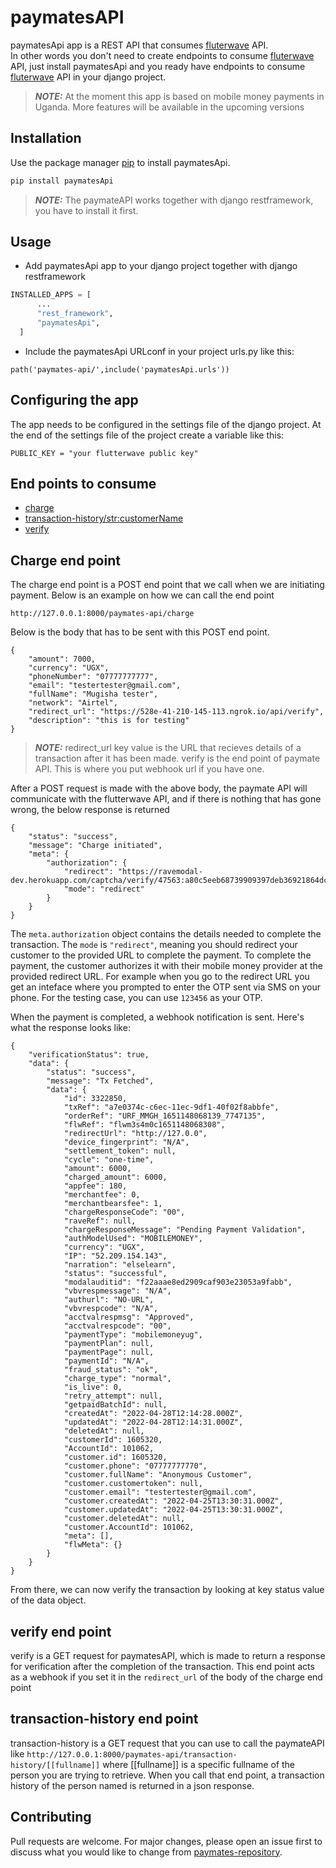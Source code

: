 # paymatesAPI

paymatesApi app is a REST API that consumes  [fluterwave](https://flutterwave.com/) API. <br>
In other words you don't need to create endpoints to consume [fluterwave](https://flutterwave.com/) API, just install paymatesApi and you ready have endpoints to consume [fluterwave](https://flutterwave.com/) API in your django project.
> **_NOTE:_** At the moment this app is based on mobile money payments in Uganda. More features will be available in the upcoming versions

## Installation

Use the package manager [pip](https://pip.pypa.io/en/stable/) to install paymatesApi.

```bash
pip install paymatesApi
```

> **_NOTE:_** The paymateAPI works together with django restframework, you have to install it first.

## Usage
* Add paymatesApi app to your django project together with django restframework
```python
INSTALLED_APPS = [
      ...
      "rest_framework",
      "paymatesApi",
  ]
```
* Include the paymatesApi URLconf in your project urls.py like this:
 ```
 path('paymates-api/',include('paymatesApi.urls'))
 ```

## Configuring the app
The app needs to be configured in the settings file of the django project. At the end of the settings file of the project create a variable like this:
```
PUBLIC_KEY = "your flutterwave public key"
```


## End points to consume
* [charge](#charge-end-point)
* [transaction-history/str:customerName](#transaction-history-end-point)
* [verify](#verify-end-point)

## Charge end point
The charge end point is a POST end point that we call when we are initiating payment. Below is an example on how we can call the end point 
```
http://127.0.0.1:8000/paymates-api/charge
```
Below is the body that has to be sent with this POST end point.
```
{
    "amount": 7000,
    "currency": "UGX",
    "phoneNumber": "07777777777",
    "email": "testertester@gmail.com",
    "fullName": "Mugisha tester",
    "network": "Airtel",
    "redirect_url": "https://528e-41-210-145-113.ngrok.io/api/verify",
    "description": "this is for testing"
}
```
> **_NOTE:_** redirect_url key value is the URL that recieves details of a transaction after it has been made. verify is the end point of paymate API. This is where you put webhook url if you have one.

After a POST request is made with the above body, the paymate API will communicate with the flutterwave API, and if there is nothing that has gone wrong, the below response is returned
```
{
    "status": "success",
    "message": "Charge initiated",
    "meta": {
        "authorization": {
            "redirect": "https://ravemodal-dev.herokuapp.com/captcha/verify/47563:a80c5eeb68739909397deb36921864dc",
            "mode": "redirect"
        }
    }
}
``` 
The ``meta.authorization`` object contains the details needed to complete the transaction. The ``mode`` is ``"redirect"``, meaning you should redirect your customer to the provided URL to complete the payment.
To complete the payment, the customer authorizes it with their mobile money provider at the provided redirect URL. For example when you go to the redirect URL you get an inteface where you prompted to enter the OTP sent via SMS on your phone. For the testing case, you can use ``123456`` as your OTP.

When the payment is completed, a webhook notification is sent. Here's what the response looks like:
```
{
    "verificationStatus": true,
    "data": {
        "status": "success",
        "message": "Tx Fetched",
        "data": {
            "id": 3322850,
            "txRef": "a7e0374c-c6ec-11ec-9df1-40f02f8abbfe",
            "orderRef": "URF_MMGH_1651148068139_7747135",
            "flwRef": "flwm3s4m0c1651148068308",
            "redirectUrl": "http://127.0.0",
            "device_fingerprint": "N/A",
            "settlement_token": null,
            "cycle": "one-time",
            "amount": 6000,
            "charged_amount": 6000,
            "appfee": 180,
            "merchantfee": 0,
            "merchantbearsfee": 1,
            "chargeResponseCode": "00",
            "raveRef": null,
            "chargeResponseMessage": "Pending Payment Validation",
            "authModelUsed": "MOBILEMONEY",
            "currency": "UGX",
            "IP": "52.209.154.143",
            "narration": "elselearn",
            "status": "successful",
            "modalauditid": "f22aaae8ed2909caf903e23053a9fabb",
            "vbvrespmessage": "N/A",
            "authurl": "NO-URL",
            "vbvrespcode": "N/A",
            "acctvalrespmsg": "Approved",
            "acctvalrespcode": "00",
            "paymentType": "mobilemoneyug",
            "paymentPlan": null,
            "paymentPage": null,
            "paymentId": "N/A",
            "fraud_status": "ok",
            "charge_type": "normal",
            "is_live": 0,
            "retry_attempt": null,
            "getpaidBatchId": null,
            "createdAt": "2022-04-28T12:14:28.000Z",
            "updatedAt": "2022-04-28T12:14:31.000Z",
            "deletedAt": null,
            "customerId": 1605320,
            "AccountId": 101062,
            "customer.id": 1605320,
            "customer.phone": "07777777770",
            "customer.fullName": "Anonymous Customer",
            "customer.customertoken": null,
            "customer.email": "testertester@gmail.com",
            "customer.createdAt": "2022-04-25T13:30:31.000Z",
            "customer.updatedAt": "2022-04-25T13:30:31.000Z",
            "customer.deletedAt": null,
            "customer.AccountId": 101062,
            "meta": [],
            "flwMeta": {}
        }
    }
}
```
From there, we can now verify the transaction by looking at key status value of the data object.
## verify end point
 verify is a GET request for paymatesAPI, which is made to return a response for verification after the completion of the transaction.
 This end point acts as a webhook if you set it in the ``redirect_url`` of the body of the charge end point
 
## transaction-history end point
transaction-history is a GET request that you can use to call the paymateAPI like ``http://127.0.0.1:8000/paymates-api/transaction-history/[[fullname]]`` where [[fullname]] is a specific fullname of the person you are trying to retrieve.
When you call that end point, a transaction history of the person named is returned in a json response.


## Contributing
Pull requests are welcome. For major changes, please open an issue first to discuss what you would like to change
from [paymates-repository](https://github.com/derrimugisha/paymates).